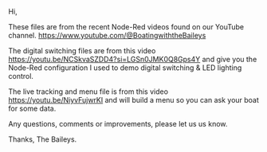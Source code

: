 Hi, 

These files are from the recent Node-Red videos found on our YouTube channel. https://www.youtube.com/@BoatingwiththeBaileys

The digital switching files are from this video https://youtu.be/NCSkvaSZDD4?si=LGSn0JMK0Q8Gps4Y and give you the Node-Red configuration I used to demo digital switching & LED lighting control.

The live tracking and menu file is from this video https://youtu.be/NiyvFujwrKI and will build a menu so you can ask your boat for some data.

Any questions, comments or improvements, please let us us know.

Thanks,
The Baileys.
